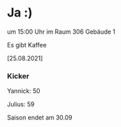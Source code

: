 
# Ja :)

um 15:00 Uhr im Raum 306 Gebäude 1

Es gibt Kaffee


<!---![image](https://user-images.githubusercontent.com/73311547/125851712-3934142d-7930-4613-8163-7ba796f7bffd.png)-->

[25.08.2021]


### Kicker

Yannick: 50

Julius:  59

Saison endet am 30.09
